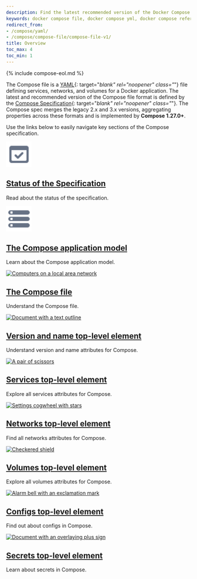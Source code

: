 ```yaml
---
description: Find the latest recommended version of the Docker Compose file format for defining multi-container applications.
keywords: docker compose file, docker compose yml, docker compose reference, docker compose cmd, docker compose user, docker compose image, yaml spec, docker compose syntax, yaml specification, docker compose specification
redirect_from:
- /compose/yaml/
- /compose/compose-file/compose-file-v1/
title: Overview
toc_max: 4
toc_min: 1
---
```

{% include compose-eol.md %}

The Compose file is a [YAML](https://yaml.org){: target="_blank" rel="noopener" class="_"} file defining services,
networks, and volumes for a Docker application. The latest and recommended
version of the Compose file format is defined by the [Compose
Specification](https://github.com/compose-spec/compose-spec/blob/master/spec.md){:
target="_blank" rel="noopener" class="_"}. The Compose spec merges the legacy
2.x and 3.x versions, aggregating properties across these formats and is implemented by **Compose 1.27.0+**.

Use the links below to easily navigate key sections of the Compose specification. 

<div class="component-container">
  <!--start row-->
  <div class="row">
    <div class="col-xs-12 col-sm-12 col-md-12 col-lg-4 block">
      <div class="component">
        <div class="component-icon">
          <a href= "/compose/compose-file/status/"><img src="/assets/images/engine-api.svg" alt="Arrow pointing downwards" width="70px" height="70px"></a>
        </div>
        <h2><a href= "/compose/compose-file/status/">Status of the Specification</a></h2>
        <p>Read about the status of the specification.</p>
      </div>
    </div>
    <div class="col-xs-12 col-sm-12 col-md-12 col-lg-4 block">
      <div class="component">
        <div class="component-icon">
          <a href= "/compose/compose-file/model/"><img src="/assets/images/storage.svg" alt="Data disks" width="70px" height="70px"></a>
        </div>
        <h2><a href= "/compose/compose-file/model/">The Compose application model</a></h2>
        <p>Learn about the Compose application model.</p>
      </div>
    </div>
    <div class="col-xs-12 col-sm-12 col-md-12 col-lg-4 block">
      <div class="component">
        <div class="component-icon">
          <a href= "/compose/compose-file/compose-file/"><img src="/assets/images/build-multi-platform.svg" alt="Computers on a local area network" width="70px" height="70px"></a>
        </div>
        <h2><a href= "/compose/compose-file/compose-file/">The Compose file</a></h2>
        <p>Understand the Compose file.</p>
      </div>
    </div>
  </div>
  <!--start row-->
  <div class="row">
    <div class="col-xs-12 col-sm-12 col-md-12 col-lg-4 block">
      <div class="component">
        <div class="component-icon">
          <a href= "/compose/compose-file/version-and-name/"><img src="/assets/images/engine-logging.svg" alt="Document with a text outline" width="70px" height="70px"></a>
        </div>
        <h2><a href= "/compose/compose-file/version-and-name/">Version and name top-level element</a></h2>
        <p>Understand version and name attributes for Compose.</p>
      </div>
    </div>
    <div class="col-xs-12 col-sm-12 col-md-12 col-lg-4 block">
      <div class="component">
        <div class="component-icon">
          <a href= "/compose/compose-file/services/"><img src="/assets/images/build-configure-buildkit.svg" alt="A pair of scissors" width="70px" height="70px"></a>
        </div>
        <h2><a href= "/compose/compose-file/services/">Services top-level element</a></h2>
        <p>Explore all services attributes for Compose.</p>
      </div>
    </div>
    <div class="col-xs-12 col-sm-12 col-md-12 col-lg-4 block">
      <div class="component">
        <div class="component-icon">
          <a href= "/compose/compose-file/networks/"><img src="/assets/images/engine-networking.svg" alt="Settings cogwheel with stars" width="70px" height="70px"></a>
        </div>
        <h2><a href= "/compose/compose-file/networks/">Networks top-level element</a></h2>
        <p>Find all networks attributes for Compose.</p>
      </div>
    </div>
  </div>
  <!--start row-->
  <div class="row">
    <div class="col-xs-12 col-sm-12 col-md-12 col-lg-4 block">
      <div class="component">
        <div class="component-icon">
          <a href= "/compose/compose-file/volumes/"><img src="/assets/images/engine-storage.svg" alt="Checkered shield" width="70px" height="70px"></a>
        </div>
        <h2><a href= "/compose/compose-file/volumes/">Volumes top-level element</a></h2>
        <p>Explore all volumes attributes for Compose.</p>
      </div>
    </div>
    <div class="col-xs-12 col-sm-12 col-md-12 col-lg-4 block">
      <div class="component">
        <div class="component-icon">
          <a href= "/compose/compose-file/configs/"><img src="/assets/images/engine-configure-daemon.svg" alt="Alarm bell with an exclamation mark" width="70px" height="70px"></a>
        </div>
        <h2><a href= "/compose/compose-file/configs/">Configs top-level element</a></h2>
        <p>Find out about configs in Compose.</p>
      </div>
    </div>
    <div class="col-xs-12 col-sm-12 col-md-12 col-lg-4 block">
      <div class="component">
        <div class="component-icon">
          <a href= "/compose/compose-file/secrets/"><img src="/assets/images/lock.svg" alt="Document with an overlaying plus sign" width="70px" height="70px"></a>
        </div>
        <h2><a href= "/compose/compose-file/secrets/">Secrets top-level element</a></h2>
        <p>Learn about secrets in Compose.</p>
      </div>
    </div>
  </div>
</div>